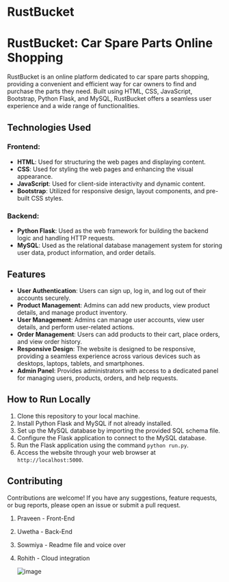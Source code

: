 # RustBucket
# RustBucket: Car Spare Parts Online Shopping

RustBucket is an online platform dedicated to car spare parts shopping, providing a convenient and efficient way for car owners to find and purchase the parts they need. Built using HTML, CSS, JavaScript, Bootstrap, Python Flask, and MySQL, RustBucket offers a seamless user experience and a wide range of functionalities.

## Technologies Used

### Frontend:
- **HTML**: Used for structuring the web pages and displaying content.
- **CSS**: Used for styling the web pages and enhancing the visual appearance.
- **JavaScript**: Used for client-side interactivity and dynamic content.
- **Bootstrap**: Utilized for responsive design, layout components, and pre-built CSS styles.

### Backend:
- **Python Flask**: Used as the web framework for building the backend logic and handling HTTP requests.
- **MySQL**: Used as the relational database management system for storing user data, product information, and order details.

## Features
- **User Authentication**: Users can sign up, log in, and log out of their accounts securely.
- **Product Management**: Admins can add new products, view product details, and manage product inventory.
- **User Management**: Admins can manage user accounts, view user details, and perform user-related actions.
- **Order Management**: Users can add products to their cart, place orders, and view order history.
- **Responsive Design**: The website is designed to be responsive, providing a seamless experience across various devices such as desktops, laptops, tablets, and smartphones.
- **Admin Panel**: Provides administrators with access to a dedicated panel for managing users, products, orders, and help requests.

## How to Run Locally
1. Clone this repository to your local machine.
2. Install Python Flask and MySQL if not already installed.
3. Set up the MySQL database by importing the provided SQL schema file.
4. Configure the Flask application to connect to the MySQL database.
5. Run the Flask application using the command `python run.py`.
6. Access the website through your web browser at `http://localhost:5000`.

## Contributing
Contributions are welcome! If you have any suggestions, feature requests, or bug reports, please open an issue or submit a pull request.
1. Praveen - Front-End
2. Uwetha - Back-End
3. Sowmiya - Readme file and voice over
4. Rohith - Cloud integration

   ![image](https://github.com/PraveenRajarathinam/RustBucket/assets/136549078/f66e8869-7ed9-4550-b42e-bb60dfb11a95)


